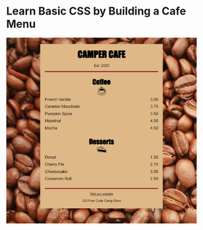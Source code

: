 
# Learn Basic CSS by Building a Cafe Menu

![Cafe Menu](https://raw.githubusercontent.com/ibrahimbayburtlu/Web-projects/master/Cafe%20Menu/cafe_menu_page.png)

  
